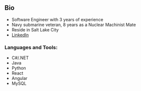 ## Bio  
- Software Engineer with 3 years of experience
- Navy submarine veteran, 8 years as a Nuclear Machinist Mate
- Reside in Salt Lake City
- [LinkedIn][linkedin]  

### Languages and Tools:  
- C#/.NET
- Java
- Python
- React
- Angular
- MySQL

<!--
<img align="left" alt="Visual Studio Code" width="26px" src="https://raw.githubusercontent.com/github/explore/80688e429a7d4ef2fca1e82350fe8e3517d3494d/topics/visual-studio-code/visual-studio-code.png" />
<img align="left" alt="HTML5" width="26px" src="https://raw.githubusercontent.com/github/explore/80688e429a7d4ef2fca1e82350fe8e3517d3494d/topics/html/html.png" />
<img align="left" alt="CSS3" width="26px" src="https://raw.githubusercontent.com/github/explore/80688e429a7d4ef2fca1e82350fe8e3517d3494d/topics/css/css.png" />
<img align="left" alt="JavaScript" width="26px" src="https://raw.githubusercontent.com/github/explore/80688e429a7d4ef2fca1e82350fe8e3517d3494d/topics/javascript/javascript.png" />
<img align="left" alt="React" width="26px" src="https://raw.githubusercontent.com/github/explore/80688e429a7d4ef2fca1e82350fe8e3517d3494d/topics/react/react.png" />
<img align="left" alt="Bootstrap" width="26px" src="https://user-images.githubusercontent.com/42708686/121468850-160d7900-c9d9-11eb-9cc2-b3db7bb52df3.png" />
<img align="left" alt="Node.js" width="26px" src="https://raw.githubusercontent.com/github/explore/80688e429a7d4ef2fca1e82350fe8e3517d3494d/topics/nodejs/nodejs.png" />
<img align="left" alt="Python" width="26px" src="https://raw.githubusercontent.com/jmnote/z-icons/master/svg/python.svg" />
<img align="left" alt="Django" width="26px" src="https://raw.githubusercontent.com/yunaranyancat/yunaranyancat/master/images/django.png" />
<img align="left" alt="C#" width="26px" src="https://raw.githubusercontent.com/jmnote/z-icons/master/svg/csharp.svg" />
<img align="left" alt="ASP.NET Core" width="26px" src="https://raw.githubusercontent.com/nikhilgorantla/nikhilgorantla/master/icons/dotnetcore.png" />
<img align="left" alt="MySQL" width="26px" src="https://raw.githubusercontent.com/github/explore/80688e429a7d4ef2fca1e82350fe8e3517d3494d/topics/mysql/mysql.png" />
<img align="left" alt="Git" width="26px" src="https://raw.githubusercontent.com/github/explore/80688e429a7d4ef2fca1e82350fe8e3517d3494d/topics/git/git.png" />
<img align="left" alt="GitHub" width="26px" src="https://raw.githubusercontent.com/github/explore/78df643247d429f6cc873026c0622819ad797942/topics/github/github.png" />
-->

<br />
<br />

</details>  

[linkedin]: https://www.linkedin.com/in/charles-lucas-young/

<!-- Stat Card Start from: https://github.com/anuraghazra/github-readme-stats.git -->
  <!-- Change the user name to your github -->

<!--[![Anurag's GitHub stats](https://github-readme-stats.vercel.app/api?username=youngcharleslucas&hide_border=true)](https://github.com/youngcharleslucas/github-readme-stats)--->

<!-- Stat Card End-->


<!-- Compact Language Card Start from: -->

<!--
[![Top Langs](https://github-readme-stats.vercel.app/api/top-langs/?username=youngcharleslucas&layout=compact&hide_border=true)](https://github.com/youngcharleslucas/github-readme-stats)
-->

<!-- Compact Language Card End -->

